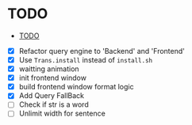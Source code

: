 # TODO

<!--toc:start-->

-   [TODO](#todo)
<!--toc:end-->

-   [x] Refactor query engine to 'Backend' and 'Frontend'
-   [x] Use `Trans.install` instead of `install.sh`
-   [x] waitting animation
-   [x] init frontend window
-   [x] build frontend window format logic
-   [x] Add Query FallBack
-   [ ] Check if str is a word
-   [ ] Unlimit width for sentence
